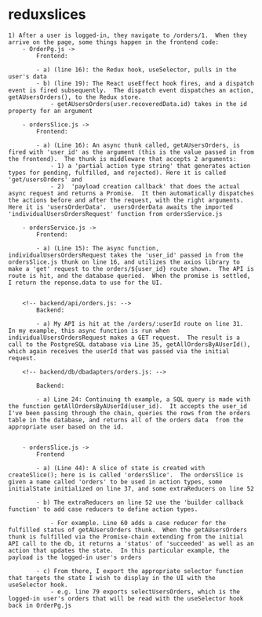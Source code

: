 <!-- generated by markdown-notes-tree -->

# reduxslices

<!-- optional markdown-notes-tree directory description starts here -->

<!-- optional markdown-notes-tree directory description ends here -->


<!-- Orders Page flow from the frontend (client) to the server (backend) -->

    1) After a user is logged-in, they navigate to /orders/1.  When they arrive on the page, some things happen in the frontend code:
        - OrderPg.js ->
            Frontend:

            - a) (line 16): the Redux hook, useSelector, pulls in the user's data 
            - b) (line 19): The React useEffect hook fires, and a dispatch event is fired subsequently.  The dispatch event dispatches an action, getAUsersOrders(), to the Redux store.
                - getAUsersOrders(user.recoveredData.id) takes in the id property for an argument

        - ordersSlice.js ->
            Frontend:

            - a) (Line 16): An async thunk called, getAUsersOrders, is fired with 'user_id' as the argument (this is the value passed in from the frontend).  The thunk is middleware that accepts 2 arguments:
                - 1) a 'partial action type string' that generates action types for pending, fulfilled, and rejected). Here it is called 'get/usersOrders' and
                - 2)  'payload creation callback' that does the actual async request and returns a Promise.  It then automatically dispatches the actions before and after the request, with the right arguments.  Here it is 'usersOrderData'.  usersOrderData awaits the imported 'individualUsersOrdersRequest' function from ordersService.js
                
        - ordersService.js ->
            Frontend:
            
            - a) (Line 15): The async function, individualUsersOrdersRequest takes the 'user_id' passed in from the ordersSlice.js thunk on line 16, and utilizes the axios library to make a 'get' request to the orders/${user_id} route shown.  The API is route is hit, and the database queried.  When the promise is settled, I return the reponse.data to use for the UI.


        <!-- backend/api/orders.js: -->
            Backend:

            - a) My API is hit at the /orders/:userId route on line 31.  In my example, this async function is run when individualUsersOrdersRequest makes a GET request.  The result is a call to the PostgreSQL database via Line 35, getAllOrdersByAUserId(), which again receives the userId that was passed via the initial request.

        <!-- backend/db/dbadapters/orders.js: -->

            Backend:

            - a) Line 24: Continuing th example, a SQL query is made with the function getAllOrdersByAUserId(user_id).  It accepts the user_id I've been passing through the chain, queries the rows from the orders table in the database, and returns all of the orders data  from the appropriate user based on the id.


        - ordersSlice.js ->
            Frontend

            - a) (Line 44): A slice of state is created with createSlice(); here is is called 'ordersSlice'.  The ordersSlice is given a name called 'orders' to be used in action types, some initialState initialized on line 37, and some extraReducers on line 52

            - b) The extraReducers on line 52 use the 'builder callback function' to add case reducers to define action types.

                - For example. Line 60 adds a case reducer for the fulfilled status of getAUsersOrders thunk.  When the getAUsersOrders thunk is fulfilled via the Promise-chain extending from the initial API call to the db, it returns a 'status' of 'succeeded' as well as an action that updates the state.  In this particular example, the payload is the logged-in user's orders

            - c) From there, I export the appropriate selector function that targets the state I wish to display in the UI with the useSelector hook.  
                - e.g. line 79 exports selectUsersOrders, which is the logged-in user's orders that will be read with the useSelector hook back in OrderPg.js